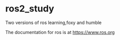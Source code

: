 # ros2_study
Two versions of ros learning,foxy and humble

The documentation for ros is at https://www.ros.org
